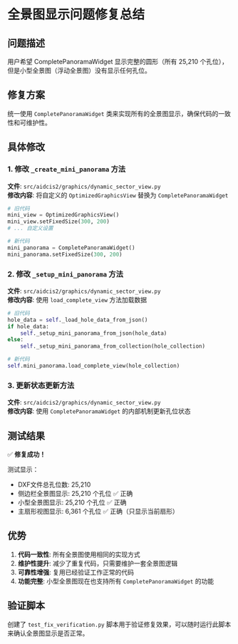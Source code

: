 # 全景图显示问题修复总结

## 问题描述
用户希望 CompletePanoramaWidget 显示完整的圆形（所有 25,210 个孔位），但是小型全景图（浮动全景图）没有显示任何孔位。

## 修复方案
统一使用 `CompletePanoramaWidget` 类来实现所有的全景图显示，确保代码的一致性和可维护性。

## 具体修改

### 1. 修改 `_create_mini_panorama` 方法
**文件**: `src/aidcis2/graphics/dynamic_sector_view.py`  
**修改内容**: 将自定义的 `OptimizedGraphicsView` 替换为 `CompletePanoramaWidget`

```python
# 旧代码
mini_view = OptimizedGraphicsView()
mini_view.setFixedSize(300, 200)
# ... 自定义设置

# 新代码
mini_panorama = CompletePanoramaWidget()
mini_panorama.setFixedSize(300, 200)
```

### 2. 修改 `_setup_mini_panorama` 方法
**文件**: `src/aidcis2/graphics/dynamic_sector_view.py`  
**修改内容**: 使用 `load_complete_view` 方法加载数据

```python
# 旧代码
hole_data = self._load_hole_data_from_json()
if hole_data:
    self._setup_mini_panorama_from_json(hole_data)
else:
    self._setup_mini_panorama_from_collection(hole_collection)

# 新代码
self.mini_panorama.load_complete_view(hole_collection)
```

### 3. 更新状态更新方法
**文件**: `src/aidcis2/graphics/dynamic_sector_view.py`  
**修改内容**: 使用 `CompletePanoramaWidget` 的内部机制更新孔位状态

## 测试结果

✅ **修复成功！**

测试显示：
- DXF文件总孔位数: 25,210
- 侧边栏全景图显示: 25,210 个孔位 ✅ 正确
- 小型全景图显示: 25,210 个孔位 ✅ 正确
- 主扇形视图显示: 6,361 个孔位 ✅ 正确（只显示当前扇形）

## 优势

1. **代码一致性**: 所有全景图使用相同的实现方式
2. **维护性提升**: 减少了重复代码，只需要维护一套全景图逻辑
3. **可靠性增强**: 复用已经验证工作正常的代码
4. **功能完整**: 小型全景图现在也支持所有 `CompletePanoramaWidget` 的功能

## 验证脚本
创建了 `test_fix_verification.py` 脚本用于验证修复效果，可以随时运行此脚本来确认全景图显示是否正常。